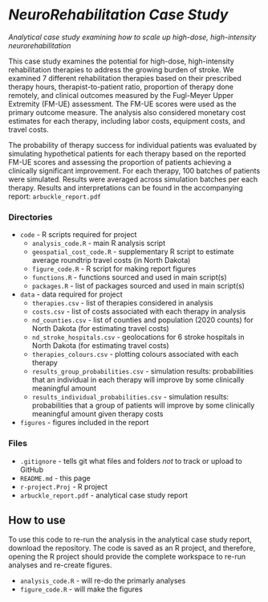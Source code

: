 # *NeuroRehabilitation Case Study*
*Analytical case study examining how to scale up high-dose, high-intensity neurorehabilitation*

This case study examines the potential for high-dose, high-intensity rehabilitation therapies to address the growing burden of stroke. We examined 7 different rehabilitation therapies based on their prescribed therapy hours, therapist-to-patient ratio, proportion of therapy done remotely, and clinical outcomes measured by the Fugl-Meyer Upper Extremity (FM-UE) assessment. The FM-UE scores were used as the primary outcome measure. The analysis also considered monetary cost estimates for each therapy, including labor costs, equipment costs, and travel costs.

The probability of therapy success for individual patients was evaluated by simulating hypothetical patients for each therapy based on the reported FM-UE scores and assessing the proportion of patients achieving a clinically significant improvement. For each therapy, 100 batches of patients were simulated. Results were averaged across simulation batches per each therapy. Results and interpretations can be found in the accompanying report: `arbuckle_report.pdf`


### Directories
  * `code` - R scripts required for project
    + `analysis_code.R` - main R analysis script
    + `geospatial_cost_code.R` - supplementary R script to estimate average roundtrip travel costs (in North Dakota)
    + `figure_code.R` - R script for making report figures
    + `functions.R` - functions sourced and used in main script(s)
    + `packages.R` - list of packages sourced and used in main script(s)
  * `data` - data required for project
    + `therapies.csv` - list of therapies considered in analysis
    + `costs.csv` - list of costs associated with each therapy in analysis
    + `nd_counties.csv` - list of counties and population (2020 counts) for North Dakota (for estimating travel costs)
    + `nd_stroke_hospitals.csv` - geolocations for 6 stroke hospitals in North Dakota (for estimating travel costs)
    + `therapies_colours.csv` - plotting colours associated with each therapy
    + `results_group_probabilities.csv` - simulation results: probabilities that an individual in each therapy will improve by some clinically meaningful amount 
    + `results_individual_probabilities.csv` - simulation results: probabilities that a group of patients will improve by some clinically meaningful amount given therapy costs
  * `figures` - figures included in the report

### Files
  * `.gitignore` - tells git what files and folders *not* to track or upload to GitHub
  * `README.md` - this page
  * `r-project.Proj` - R project
  * `arbuckle_report.pdf` - analytical case study report
  
## How to use

To use this code to re-run the analysis in the analytical case study report, download the repository. The code is saved as an R project, and therefore, opening the R project should provide the complete workspace to re-run analyses and re-create figures.
  * `analysis_code.R` - will re-do the primarly analyses
  * `figure_code.R` - will make the figures



